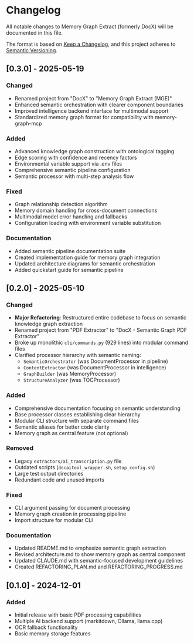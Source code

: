 # Changelog

All notable changes to Memory Graph Extract (formerly DocX) will be documented in this file.

The format is based on [Keep a Changelog](https://keepachangelog.com/en/1.0.0/),
and this project adheres to [Semantic Versioning](https://semver.org/spec/v2.0.0.html).

## [0.3.0] - 2025-05-19

### Changed
- Renamed project from "DocX" to "Memory Graph Extract (MGE)"
- Enhanced semantic orchestration with clearer component boundaries
- Improved intelligence backend interface for multimodal support
- Standardized memory graph format for compatibility with memory-graph-mcp

### Added
- Advanced knowledge graph construction with ontological tagging
- Edge scoring with confidence and recency factors
- Environmental variable support via .env files
- Comprehensive semantic pipeline configuration
- Semantic processor with multi-step analysis flow

### Fixed
- Graph relationship detection algorithm
- Memory domain handling for cross-document connections
- Multimodal model error handling and fallbacks
- Configuration loading with environment variable substitution

### Documentation
- Added semantic pipeline documentation suite
- Created implementation guide for memory graph integration
- Updated architecture diagrams for semantic orchestration
- Added quickstart guide for semantic pipeline

## [0.2.0] - 2025-05-10

### Changed
- **Major Refactoring**: Restructured entire codebase to focus on semantic knowledge graph extraction
- Renamed project from "PDF Extractor" to "DocX - Semantic Graph PDF Extractor"
- Broke up monolithic `cli/commands.py` (929 lines) into modular command files
- Clarified processor hierarchy with semantic naming:
  - `SemanticOrchestrator` (was DocumentProcessor in pipeline)
  - `ContentExtractor` (was DocumentProcessor in intelligence)
  - `GraphBuilder` (was MemoryProcessor)
  - `StructureAnalyzer` (was TOCProcessor)

### Added
- Comprehensive documentation focusing on semantic understanding
- Base processor classes establishing clear hierarchy
- Modular CLI structure with separate command files
- Semantic aliases for better code clarity
- Memory graph as central feature (not optional)

### Removed
- Legacy `extractors/ai_transcription.py` file
- Outdated scripts (`docaitool_wrapper.sh`, `setup_config.sh`)
- Large test output directories
- Redundant code and unused imports

### Fixed
- CLI argument passing for document processing
- Memory graph creation in processing pipeline
- Import structure for modular CLI

### Documentation
- Updated README.md to emphasize semantic graph extraction
- Revised architecture.md to show memory graph as central component
- Updated CLAUDE.md with semantic-focused development guidelines
- Created REFACTORING_PLAN.md and REFACTORING_PROGRESS.md

## [0.1.0] - 2024-12-01

### Added
- Initial release with basic PDF processing capabilities
- Multiple AI backend support (markitdown, Ollama, llama.cpp)
- OCR fallback functionality
- Basic memory storage features